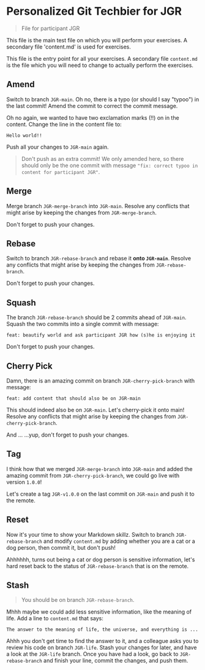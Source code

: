 # Personalized Git Techbier for JGR

> File for participant JGR

This file is the main test file on which you will perform your exercises. A
secondary file 'content.md' is used for  exercises.

This file is the entry point for all your exercises. A secondary file
`content.md` is the file which you will need to change to actually perform the
exercises.

## Amend

Switch to branch `JGR-main`. Oh no, there is a typo (or should I say "typoo") in
the last commit! Amend the commit to correct the commit message.

Oh no again, we wanted to have two exclamation marks (!!) on in the content.
Change the line in the content file to:

```
Hello world!!
```

Push all your changes to `JGR-main` again.

> Don't push as an extra commit! We only amended here, so there should only be
> the one commit with message
> `"fix: correct typoo in content for participant JGR"`.

## Merge

Merge branch `JGR-merge-branch` into `JGR-main`. Resolve any conflicts that might arise
by keeping the changes from `JGR-merge-branch`.

Don't forget to push your changes.

## Rebase

Switch to branch `JGR-rebase-branch` and rebase it **onto `JGR-main`**. Resolve any
conflicts that might arise by keeping the changes from `JGR-rebase-branch`.

Don't forget to push your changes.

## Squash

The branch `JGR-rebase-branch` should be 2 commits ahead of `JGR-main`. Squash the two
commits into a single commit with message:

```
feat: beautify world and ask participant JGR how (s)he is enjoying it
```

Don't forget to push your changes.

## Cherry Pick

Damn, there is an amazing commit on branch `JGR-cherry-pick-branch` with message:

```
feat: add content that should also be on JGR-main
```

This should indeed also be on `JGR-main`. Let's cherry-pick it onto main! Resolve
any conflicts that might arise by keeping the changes from `JGR-cherry-pick-branch`.

And ...
...yup, don't forget to push your changes.

## Tag

I think how that we merged `JGR-merge-branch` into `JGR-main` and added the amazing
commit from `JGR-cherry-pick-branch`, we could go live with version `1.0.0`!

Let's create a tag `JGR-v1.0.0` on the last commit on `JGR-main` and push it to the
remote.

## Reset

Now it's your time to show your Markdown skillz. Switch to branch `JGR-rebase-branch`
and modify `content.md` by adding whether you are a cat or a dog person, then
commit it, but don't push!

Ahhhhhh, turns out being a cat or dog person is sensitive information, let's
hard reset back to the status of `JGR-rebase-branch` that is on the remote.

## Stash

> You should be on branch `JGR-rebase-branch`.

Mhhh maybe we could add less sensitive information, like the meaning of life.
Add a line to `content.md` that says:

```
The answer to the meaning of life, the universe, and everything is ...
```

Ahhh you don't get time to find the answer to it, and a colleague asks you to
review his code on branch `JGR-life`. Stash your changes for later, and have a
look at the `JGR-life` branch. Once you have had a look, go back to
`JGR-rebase-branch` and finish your line, commit the changes, and push them.
